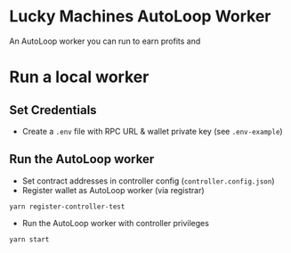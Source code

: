 # Lucky Machines AutoLoop Worker

An AutoLoop worker you can run to earn profits and

# Run a local worker

## Set Credentials

- Create a `.env` file with RPC URL & wallet private key (see `.env-example`)

## Run the AutoLoop worker

- Set contract addresses in controller config (`controller.config.json`)
- Register wallet as AutoLoop worker (via registrar)

```shell
yarn register-controller-test
```

- Run the AutoLoop worker with controller privileges

```shell
yarn start
```
